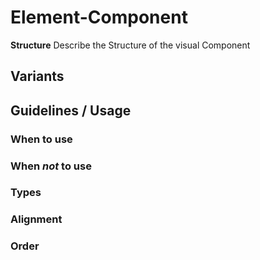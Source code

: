 # Element-Component

**Structure**
Describe the Structure of the visual Component

## Variants

## Guidelines / Usage

### When to use

### When _not_ to use

### Types

### Alignment

### Order